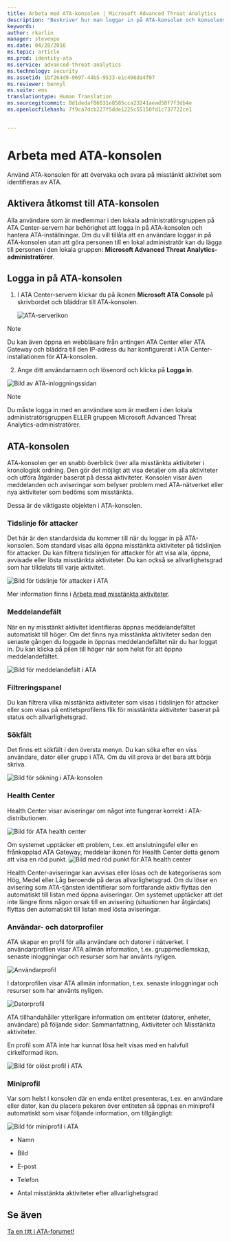 ```yaml
---
title: Arbeta med ATA-konsolen | Microsoft Advanced Threat Analytics
description: "Beskriver hur man loggar in på ATA-konsolen och konsolens komponenter"
keywords: 
author: rkarlin
manager: stevenpo
ms.date: 04/28/2016
ms.topic: article
ms.prod: identity-ata
ms.service: advanced-threat-analytics
ms.technology: security
ms.assetid: 1bf264d9-9697-44b5-9533-e1c498da4f07
ms.reviewer: bennyl
ms.suite: ems
translationtype: Human Translation
ms.sourcegitcommit: 8d1dedaf86031e8585cca23241aead58f7f3db4e
ms.openlocfilehash: 7f9ca7dcb227f5dde1225c55150fd1c737722ce1


---
```


# Arbeta med ATA-konsolen

Använd ATA-konsolen för att övervaka och svara på misstänkt aktivitet som identifieras av ATA.

## Aktivera åtkomst till ATA-konsolen
Alla användare som är medlemmar i den lokala administratörsgruppen på ATA Center-servern har behörighet att logga in på ATA-konsolen och hantera ATA-inställningar.
Om du vill tillåta att en användare loggar in på ATA-konsolen utan att göra personen till en lokal administratör kan du lägga till personen i den lokala gruppen: **Microsoft Advanced Threat Analytics-administratörer**.

## Logga in på ATA-konsolen

1. I ATA Center-servern klickar du på ikonen **Microsoft ATA Console** på skrivbordet och bläddrar till ATA-konsolen.

    ![ATA-serverikon](media/ata-server-icon.png)

>[!NOTE]
> Du kan även öppna en webbläsare från antingen ATA Center eller ATA Gateway och bläddra till den IP-adress du har konfigurerat i ATA Center-installationen för ATA-konsolen.    

2.  Ange ditt användarnamn och lösenord och klicka på **Logga in**.

![Bild av ATA-inloggningssidan](media/ATA-log-in-screen.jpg)

> [!NOTE]
> Du måste logga in med en användare som är medlem i den lokala administratörsgruppen ELLER gruppen Microsoft Advanced Threat Analytics-administratörer.

## ATA-konsolen

ATA-konsolen ger en snabb överblick över alla misstänkta aktiviteter i kronologisk ordning. Den gör det möjligt att visa detaljer om alla aktiviteter och utföra åtgärder baserat på dessa aktiviteter. Konsolen visar även meddelanden och aviseringar som belyser problem med ATA-nätverket eller nya aktiviteter som bedöms som misstänkta.

Dessa är de viktigaste objekten i ATA-konsolen.


### Tidslinje för attacker

Det här är den standardsida du kommer till när du loggar in på ATA-konsolen. Som standard visas alla öppna misstänkta aktiviteter på tidslinjen för attacker. Du kan filtrera tidslinjen för attacker för att visa alla, öppna, avvisade eller lösta misstänkta aktiviteter. Du kan också se allvarlighetsgrad som har tilldelats till varje aktivitet.

![Bild för tidslinje för attacker i ATA](media/attack-timeline.png)

Mer information finns i [Arbeta med misstänkta aktiviteter](/advanced-threat-analytics/deploy-use/working-with-suspicious-activities).

### Meddelandefält

När en ny misstänkt aktivitet identifieras öppnas meddelandefältet automatiskt till höger. Om det finns nya misstänkta aktiviteter sedan den senaste gången du loggade in öppnas meddelandefältet när du har loggat in. Du kan klicka på pilen till höger när som helst för att öppna meddelandefältet.

![Bild för meddelandefält i ATA](media/notification-bar.png)

### Filtreringspanel

Du kan filtrera vilka misstänkta aktiviteter som visas i tidslinjen för attacker eller som visas på entitetsprofilens flik för misstänkta aktiviteter baserat på status och allvarlighetsgrad.

### Sökfält

Det finns ett sökfält i den översta menyn. Du kan söka efter en viss användare, dator eller grupp i ATA. Om du vill prova är det bara att börja skriva.

![Bild för sökning i ATA-konsolen](media/ATA-console-search.png)

### Health Center

Health Center visar aviseringar om något inte fungerar korrekt i ATA-distributionen.

![Bild för ATA health center](media/health-center.png)

Om systemet upptäcker ett problem, t.ex. ett anslutningsfel eller en frånkopplad ATA Gateway, meddelar ikonen för Health Center detta genom att visa en röd punkt. ![Bild med röd punkt för ATA health center](media/ATA-Health-Center-Alert-red-dot.png)

Health Center-aviseringar kan avvisas eller lösas och de kategoriseras som Hög, Medel eller Låg beroende på deras allvarlighetsgrad. Om du löser en avisering som ATA-tjänsten identifierar som fortfarande aktiv flyttas den automatiskt till listan med öppna aviseringar. Om systemet upptäcker att det inte längre finns någon orsak till en avisering (situationen har åtgärdats) flyttas den automatiskt till listan med lösta aviseringar.

### Användar- och datorprofiler

ATA skapar en profil för alla användare och datorer i nätverket. I användarprofilen visar ATA allmän information, t.ex. gruppmedlemskap, senaste inloggningar och resurser som har använts nyligen.

![Användarprofil](media/user-profile.png)

I datorprofilen visar ATA allmän information, t.ex. senaste inloggningar och resurser som har använts nyligen.

![Datorprofil](media/computer-profile.png)

ATA tillhandahåller ytterligare information om entiteter (datorer, enheter, användare) på följande sidor: Sammanfattning, Aktiviteter och Misstänkta aktiviteter.

En profil som ATA inte har kunnat lösa helt visas med en halvfull cirkelformad ikon.


![Bild för olöst profil i ATA](media/ATA-Unresolved-Profile.jpg)

### Miniprofil

Var som helst i konsolen där en enda entitet presenteras, t.ex. en användare eller dator, kan du placera pekaren över entiteten så öppnas en miniprofil automatiskt som visar följande information, om tillgängligt:

![Bild för miniprofil i ATA](media/ATA-mini-profile.jpg)

-   Namn

-   Bild

-   E-post

-   Telefon

-   Antal misstänkta aktiviteter efter allvarlighetsgrad



## Se även
[Ta en titt i ATA-forumet!](https://social.technet.microsoft.com/Forums/security/home?forum=mata)



<!--HONumber=Jun16_HO4-->


